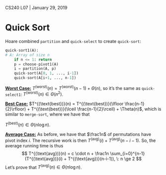 CS240 L07 | January 29, 2019

# Quick Sort

Hoare combined `partition` and `quick-select` to create `quick-sort`:

```python
quick-sort1(A):
# A: Array of size n
	if n <= 1: return
    p = choose-pivot1(A)
    i = partition(A, p)
    quick-sort(A[0, 1, ..., i-1])
    quick-sort(A[i+1, ..., n-1])
```

**<u>Worst Case:</u>** $T^{(\text{worst})}(n) = T^{(\text{worst})}(n-1) + \Theta(n)$, so it’s the same as `quick-select1`: $T^{(\text{worst})}(n) \in \Theta(n^2)$.

**<u>Best Case:</u>** $T^{(\text{best})}(n) = T^{(\text{best})}(\lfloor \frac{n-1}{2}\rfloor) + T^{(\text{best})}(\lceil \frac{n-1}{2}\rceil) + \Theta(n)$, which is similar to `merge-sort`, where we have that 

$T^{(\text{best})}(n) \in \Theta(n \log n)$.

**<u>Average Case:</u>** As before, we have that $\frac1n$ of permutations have pivot index $i$. The recursive work is then $T^{(\text{avg})}(i) + T^{(\text{avg})}(n-i-1)$. So, the average running time is thus
$$
T^{(\text{avg})}(n) = c \cdot n + \frac1n \sum_{i=0}^{n-1}(T^{(\text{avg})}(i) + T^{(\text{avg})}(n-i-1)), \: n \ge 2
$$
Let’s prove that $T^{(\text{avg})}(n) \in \Theta(n \log n)$.

